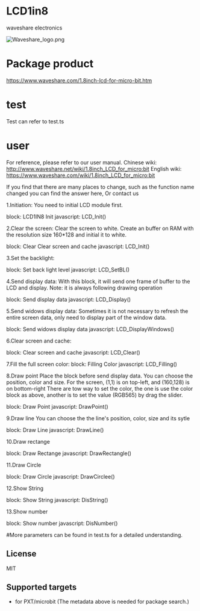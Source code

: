 # LCD1in8

waveshare electronics

![Waveshare_logo.png](Waveshare_logo.png.png)

# Package product
https://www.waveshare.com/1.8inch-lcd-for-micro-bit.htm

# test
Test can refer to test.ts

# user
For reference, please refer to our user manual.
Chinese wiki: http://www.waveshare.net/wiki/1.8inch_LCD_for_micro:bit
English wiki: https://www.waveshare.com/wiki/1.8inch_LCD_for_micro:bit

If you find that there are many places to change, 
such as the function name changed you can find the answer here,
Or contact us

1.Initiation: 
You need to initial LCD module first.

block: LCD1IN8 Init
javascript: LCD_Init()

2.Clear the screen:
Clear the screen to white. Create an buffer on RAM with the resolution size 160*128 and initial it to white.

block: Clear Clear screen and cache
javascript: LCD_Init()

3.Set the backlight:

block: Set back light level
javascript: LCD_SetBL()

4.Send display data:
With this block, it will send one frame of buffer to the LCD and display. 
Note: it is always following drawing operation

block: Send display data
javascript: LCD_Display()

5.Send widows display data:
Sometimes it is not necessary to refresh the entire screen data, 
only need to display part of the window data.

block: Send widows display data
javascript: LCD_DisplayWindows()

6.Clear screen and cache:

block: Clear screen and cache
javascript: LCD_Clear()

7.Fill the full screen color:
block: Filling Color
javascript: LCD_Filling()

8.Draw point
Place the block before send display data. 
You can choose the position, color and size. 
For the screen, (1,1) is on top-left, and (160,128) is on bottom-right
There are tow way to set the color, 
the one is use the color block as above, 
another is to set the value (RGB565) by drag the slider.

block: Draw Point
javascript: DrawPoint()

9.Draw line
You can choose the the line's position, color, size and its sytle

block: Draw Line
javascript: DrawLine()

10.Draw rectange

block: Draw Rectange
javascript: DrawRectangle()

11.Draw Circle

block: Draw Circle
javascript: DrawCirclee()

12.Show String

block: Show String
javascript: DisString()

13.Show number

block: Show number
javascript: DisNumber()

#More parameters can be found in test.ts for a detailed understanding.

## License

MIT

## Supported targets

* for PXT/microbit
(The metadata above is needed for package search.)

